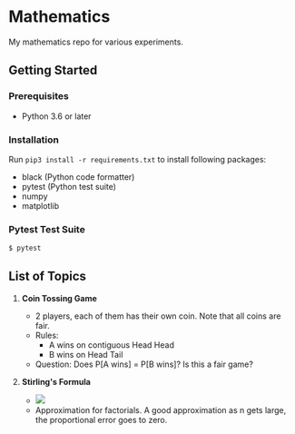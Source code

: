 # Mathematics
My mathematics repo for various experiments.

## Getting Started
### Prerequisites
- Python 3.6 or later

### Installation
Run ```pip3 install -r requirements.txt``` to install following packages:
- black (Python code formatter)
- pytest (Python test suite)
- numpy
- matplotlib

### Pytest Test Suite
```bash
$ pytest
```
## List of Topics
1. **Coin Tossing Game** 
    - 2 players, each of them has their own coin. Note that all coins are fair.
    - Rules:
        - A wins on contiguous Head Head
        - B wins on Head Tail
    - Question: Does P[A wins] = P[B wins]? Is this a fair game?

2. **Stirling's Formula**
    - <img src="https://render.githubusercontent.com/render/math?math=n! \sim \sqrt{2\pi}n^{n%2B\frac{1}{2}}e^{-n}">
    - Approximation for factorials. A good approximation as n gets large, the proportional error goes to zero. 
